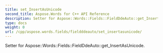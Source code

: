 ```yaml
---
title: set_InsertAsUnicode
second_title: Aspose.Words for C++ API Reference
description: Setter for Aspose::Words::Fields::FieldDdeAuto::get_InsertAsUnicode. 
type: docs
weight: 0
url: /cpp/aspose.words.fields/fieldddeauto/set_insertasunicode/
---
```


Setter for Aspose::Words::Fields::FieldDdeAuto::get_InsertAsUnicode. 

